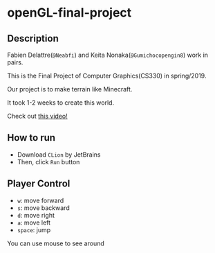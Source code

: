 # openGL-final-project

## Description

Fabien Delattre(`@Neabfi`) and Keita Nonaka(`@Gumichocopengin8`) work in pairs.

This is the Final Project of Computer Graphics(CS330) in spring/2019.

Our project is to make terrain like Minecraft.

It took 1-2 weeks to create this world.

Check out [this video!](https://youtu.be/Iv7E1rnGXKs)

## How to run

- Download `CLion` by JetBrains
- Then, click `Run` button

## Player Control

- `w`: move forward
- `s`: move backward
- `d`: move right
- `a`: move left
- `space`: jump
  
You can use mouse to see around
